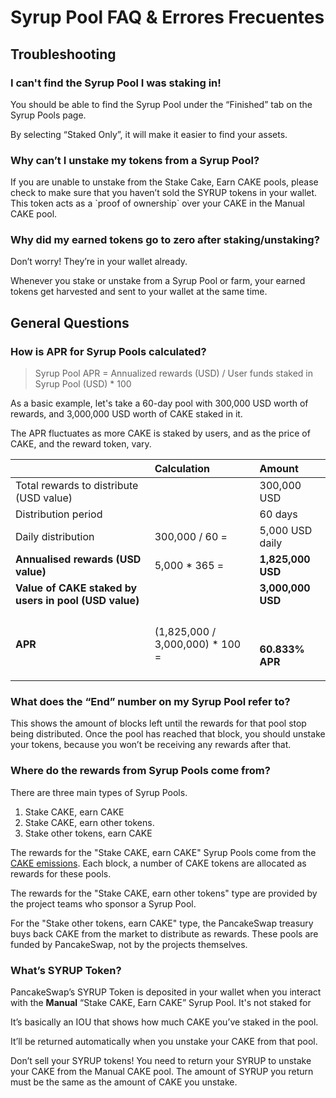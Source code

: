# Syrup Pool FAQ & Errores Frecuentes

## Troubleshooting <a id="troubleshooting"></a>

### **I can't find the Syrup Pool I was staking in!** <a id="i-cant-find-the-syrup-pool-i-was-staking-in"></a>

You should be able to find the Syrup Pool under the “Finished” tab on the Syrup Pools page.

By selecting “Staked Only”, it will make it easier to find your assets.

### **Why can’t I unstake my tokens from a Syrup Pool?** <a id="why-cant-i-unstake-my-tokens-from-a-syrup-pool"></a>

If you are unable to unstake from the Stake Cake, Earn CAKE pools, please check to make sure that you haven’t sold the SYRUP tokens in your wallet. This token acts as a \`proof of ownership\` over your CAKE in the Manual CAKE pool.

### **Why did my earned tokens go to zero after staking/unstaking?** <a id="why-did-my-earned-tokens-go-to-zero-after-staking-unstaking"></a>

Don’t worry! They’re in your wallet already.

Whenever you stake or unstake from a Syrup Pool or farm, your earned tokens get harvested and sent to your wallet at the same time.

## **General Questions** <a id="general-questions"></a>

### How is APR for Syrup Pools calculated? <a id="how-is-apr-for-syrup-pools-calculated"></a>

> Syrup Pool APR = Annualized rewards \(USD\) / User funds staked in Syrup Pool \(USD\) \* 100

As a basic example, let's take a 60-day pool with 300,000 USD worth of rewards, and 3,000,000 USD worth of CAKE staked in it.

The APR fluctuates as more CAKE is staked by users, and as the price of CAKE, and the reward token, vary.

<table>
  <thead>
    <tr>
      <th style="text-align:left">&#x200B;</th>
      <th style="text-align:left"><b>Calculation</b>
      </th>
      <th style="text-align:left">Amount</th>
    </tr>
  </thead>
  <tbody>
    <tr>
      <td style="text-align:left">Total rewards to distribute (USD value)</td>
      <td style="text-align:left">&#x200B;</td>
      <td style="text-align:left">300,000 USD</td>
    </tr>
    <tr>
      <td style="text-align:left">Distribution period</td>
      <td style="text-align:left">&#x200B;</td>
      <td style="text-align:left">60 days</td>
    </tr>
    <tr>
      <td style="text-align:left">Daily distribution</td>
      <td style="text-align:left">300,000 / 60 =</td>
      <td style="text-align:left">5,000 USD daily</td>
    </tr>
    <tr>
      <td style="text-align:left"><b>Annualised rewards (USD value)</b>
      </td>
      <td style="text-align:left">5,000 * 365 =</td>
      <td style="text-align:left"><b>1,825,000 USD</b>
      </td>
    </tr>
    <tr>
      <td style="text-align:left"><b>Value of CAKE staked by users in pool (USD value)</b>
      </td>
      <td style="text-align:left">&#x200B;</td>
      <td style="text-align:left"><b>3,000,000 USD</b>
      </td>
    </tr>
    <tr>
      <td style="text-align:left"><b>APR</b>
      </td>
      <td style="text-align:left">(1,825,000 / 3,000,000) * 100 =</td>
      <td style="text-align:left">
        <p>&#x200B;</p>
        <p><b>60.833% APR</b>
        </p>
      </td>
    </tr>
  </tbody>
</table>

### **What does the “End” number on my Syrup Pool refer to?** <a id="what-does-the-end-number-on-my-syrup-pool-refer-to"></a>

This shows the amount of blocks left until the rewards for that pool stop being distributed. Once the pool has reached that block, you should unstake your tokens, because you won’t be receiving any rewards after that.

### **Where do the rewards from Syrup Pools come from?** <a id="where-do-the-rewards-from-syrup-pools-come-from"></a>

There are three main types of Syrup Pools.

1. Stake CAKE, earn CAKE
2. Stake CAKE, earn other tokens.
3. Stake other tokens, earn CAKE

The rewards for the "Stake CAKE, earn CAKE" Syrup Pools come from the [CAKE emissions](https://docs.pancakeswap.finance/tokenomics/cake/cake-tokenomics). Each block, a number of CAKE tokens are allocated as rewards for these pools.

The rewards for the "Stake CAKE, earn other tokens" type are provided by the project teams who sponsor a Syrup Pool.

For the "Stake other tokens, earn CAKE" type, the PancakeSwap treasury buys back CAKE from the market to distribute as rewards. These pools are funded by PancakeSwap, not by the projects themselves.

### What’s SYRUP Token? <a id="whats-syrup-token"></a>

PancakeSwap’s SYRUP Token is deposited in your wallet when you interact with the **Manual** “Stake CAKE, Earn CAKE” Syrup Pool. It's not staked for

It’s basically an IOU that shows how much CAKE you’ve staked in the pool.

It’ll be returned automatically when you unstake your CAKE from that pool.

Don’t sell your SYRUP tokens! You need to return your SYRUP to unstake your CAKE from the Manual CAKE pool. The amount of SYRUP you return must be the same as the amount of CAKE you unstake.[  
](https://docs.pancakeswap.finance/products/syrup-pool/auto-compounding)

